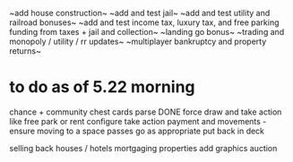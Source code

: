 ~add house construction~
~add and test jail~
~add and test utility and railroad bonuses~
~add and test income tax, luxury tax, and free parking funding from taxes + jail and collection~
~landing go bonus~
~trading and monopoly / utility / rr updates~
~multiplayer bankruptcy and property returns~


# to do as of 5.22 morning
chance + community chest cards
    parse DONE
    force draw and take action like free park or rent
    configure take action payment and movements - ensure moving to a space passes go as appropriate
    put back in deck

selling back houses / hotels
mortgaging properties
add graphics
auction